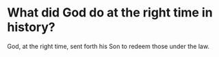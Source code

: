 # What did God do at the right time in history?

God, at the right time, sent forth his Son to redeem those under the law.
